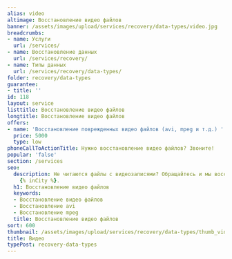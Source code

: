 ```yaml
---
alias: video
altimage: Восстановление видео файлов
banner: /assets/images/upload/services/recovery/data-types/video.jpg
breadcrumbs:
- name: Услуги
  url: /services/
- name: Восстановление данных
  url: /services/recovery/
- name: Типы данных
  url: /services/recovery/data-types/
folder: recovery/data-types
guarantee:
- title: ''
id: 118
layout: service
listtitle: Восстановление видео файлов
longtitle: Восстановление видео файлов
offers:
- name: 'Восстановление поврежденных видео файлов (avi, mpeg и т.д.) '
  price: 5000
  type: low
phoneCallToActionTitle: Нужно восстановление видео файлов? Звоните!
popular: 'false'
section: /services
seo:
  description: Не читаются файлы с видеозаписями? Обращайтесь и мы восстановим их
    {% inCity %}.
  h1: Восстановление видео файлов
  keywords:
  - Восстановление видео файлов
  - Восстановление avi
  - Восстановление mpeg
  title: Восстановление видео файлов
sort: 600
thumbnail: /assets/images/upload/services/recovery/data-types/thumb_video.jpg
title: Видео
typePost: recovery-data-types
---
```

